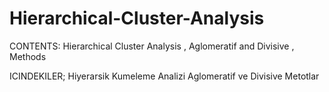 # Hierarchical-Cluster-Analysis
CONTENTS: Hierarchical Cluster Analysis , Aglomeratif and Divisive , Methods

ICINDEKILER;
Hiyerarsik Kumeleme Analizi
Aglomeratif ve Divisive
Metotlar
